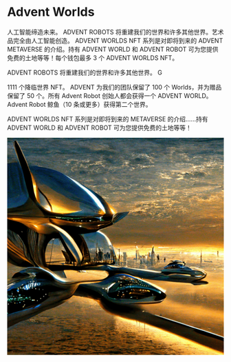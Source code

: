 # Advent Worlds

人工智能缔造未来。 ADVENT ROBOTS 将重建我们的世界和许多其他世界。艺术品完全由人工智能创造。 ADVENT WORLDS NFT 系列是对即将到来的 ADVENT METAVERSE 的介绍。持有 ADVENT WORLD 和 ADVENT ROBOT 可为您提供免费的土地等等！每个钱包最多 3 个 ADVENT WORLDS NFT。


ADVENT ROBOTS 将重建我们的世界和许多其他世界。 G


1111 个降临世界 NFT。 ADVENT 为我们的团队保留了 100 个 Worlds，并为赠品保留了 50 个。所有 Advent Robot 创始人都会获得一个 ADVENT WORLD。 Advent Robot 鲸鱼（10 条或更多）获得第二个世界。

ADVENT WORLDS NFT 系列是对即将到来的 METAVERSE 的介绍……持有 ADVENT WORLD 和 ADVENT ROBOT 可为您提供免费的土地等等！

![0_0-2022-06-20T062802.911-1024x1024](0_0-2022-06-20T062802.911-1024x1024.png)


